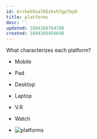 ```yaml
---
id: 6rskeb5na785zkvh7gp7my0
title: platforms
desc: ''
updated: 1694366764788
created: 1694366456648
---
```


What characterizes each platform?

- Mobile
- Pad
- Desktop
- Laptop
- V.R
- Watch

- ![platforms](/assets/images/platforms.png)